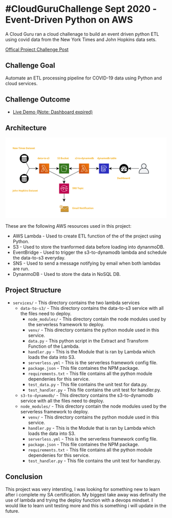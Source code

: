 # #CloudGuruChallenge Sept 2020 - Event-Driven Python on AWS
A Cloud Guru ran a cloud challenage to build an event driven python ETL using covid data from the New York Times and John Hopkins data sets.

[Offical Project Challenge Post](https://acloudguru.com/blog/engineering/cloudguruchallenge-python-aws-etl)

## Challenge Goal
Automate an ETL processing pipeline for COVID-19 data using Python and cloud services. 

## Challenge Outcome
- [Live Demo (Note: Dashboard expired)](app.redash.io/timothygithinji/dashboard/us-covid-data)

## Architecture

![AWS Architecture](docs/aws_architecture.png)

These are the following AWS resources used in this project:

- AWS Lambda - Used to create ETL function of the of the project using Python.
- S3 - Used to store the tranformed data before loading into dynanmoDB.
- EventBridge - Used to trigger the s3-to-dynamodb lambda and schedule the data-to-s3 everyday.
- SNS - Used to send a message notifying by email when both lambdas are run.
- DynanmoDB - Used to store the data in NoSQL DB.

## Project Structure
- `services/` - This directory contains the two lambda services 
  - `data-to-s3/` - This directory contains the data-to-s3 service with all the files need to deploy.
    - `node_modules/` - This directory contain the node modules used by the serverless framework to deploy.
    - `venv/` - This directory contains the python module used in this service.
    - `data.py` - This python script in the Extract and Transform Function of the Lambda.
    - `handler.py` - This is the Module that is ran by Lambda which loads the data into S3.
    - `serverless.yml` - This is the serverless framework config file.
    - `package.json` - This file containes the NPM package.
    - `requirements.txt` - This file contains all the python module dependenies for this service.
    - `test_data.py` - This file contains the unit test for data.py.
    - `test_handler.py` - This file contains the unit test for handler.py.
  - `s3-to-dynamodb/` - This directory contains the s3-to-dynamodb service with all the files need to deploy.
  - `node_modules/` - This directory contain the node modules used by the serverless framework to deploy.
    - `venv/` - This directory contains the python module used in this service.
    - `handler.py` - This is the Module that is ran by Lambda which loads the data into S3.
    - `serverless.yml` - This is the serverless framework config file.
    - `package.json` - This file containes the NPM package.
    - `requirements.txt` - This file contains all the python module dependenies for this service.
    - `test_handler.py` - This file contains the unit test for handler.py.

## Conclusion
This project was very intersting, I was looking for something new to learn after i complete my SA certification. My biggest take away was definalty the use of lambda and trying the deploy function with a devops mindset. I would like to learn unit testing more and this is something i will update in the future.
